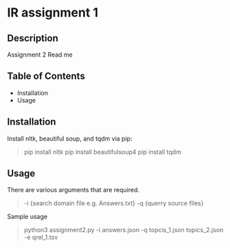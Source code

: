 # IR assignment 1

## Description
Assignment 2 Read me

## Table of Contents

- Installation
- Usage

## Installation
Install nltk, beautiful soup, and tqdm via pip:
>pip install nltk
>pip install beautifulsoup4
>pip install tqdm
## Usage
There are various arguments that are required.
>-i {search domain file e.g. Answers.txt}
>-q {querry source files}

Sample usage
>python3 assignment2.py -i answers.json -q topcis_1.json topics_2.json -e qrel_1.tsv
